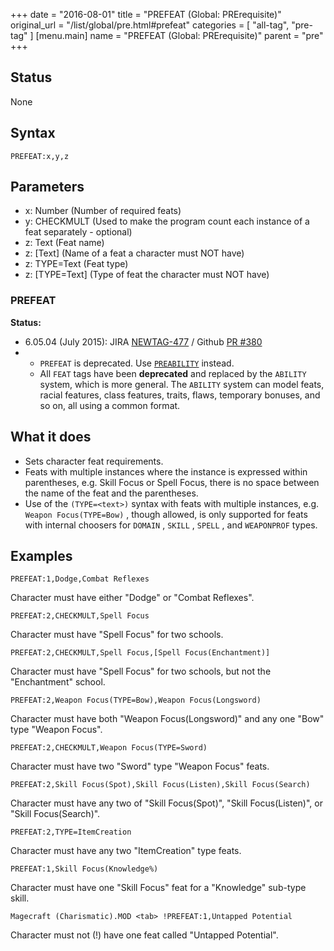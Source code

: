 +++
date = "2016-08-01"
title = "PREFEAT (Global: PRErequisite)"
original_url = "/list/global/pre.html#prefeat"
categories = [ "all-tag", "pre-tag" ]
[menu.main]
    name = "PREFEAT (Global: PRErequisite)"
    parent = "pre"
+++

## Status

None

## Syntax

`PREFEAT:x,y,z`

## Parameters

-   x: Number (Number of required feats)
-   y: CHECKMULT (Used to make the program count each
    instance of a feat separately - optional)
-   z: Text (Feat name)
-   z: \[Text\] (Name of a feat a character must
    NOT have)
-   z: TYPE=Text (Feat type)
-   z: \[TYPE=Text\] (Type of feat the character must
    NOT have)



<span id="prefeat"></span>

### PREFEAT

**Status:**

-   6.05.04 (July 2015): JIRA
    [NEWTAG-477](http://jira.pcgen.org/browse/NEWTAG-477) / Github [PR
    \#380](https://github.com/PCGen/pcgen/pull/380)
-   -   `PREFEAT` is deprecated. Use
        [`PREABILITY`](/list/global/pre/preability.html) instead.
    -   All `FEAT` tags have been **deprecated** and replaced by the
        `ABILITY` system, which is more general. The `ABILITY` system
        can model feats, racial features, class features, traits, flaws,
        temporary bonuses, and so on, all using a common format.

What it does
------------

-   Sets character feat requirements.
-   Feats with multiple instances where the instance is expressed within
    parentheses, e.g. Skill Focus or Spell Focus, there is no space
    between the name of the feat and the parentheses.
-   Use of the `(TYPE=<text>)` syntax with feats with multiple
    instances, e.g. `Weapon Focus(TYPE=Bow)` , though allowed, is only
    supported for feats with internal choosers for `DOMAIN` , `SKILL` ,
    `SPELL` , and `WEAPONPROF` types.

Examples
--------

`PREFEAT:1,Dodge,Combat Reflexes`

Character must have either "Dodge" or "Combat Reflexes".

`PREFEAT:2,CHECKMULT,Spell Focus`

Character must have "Spell Focus" for two schools.

`PREFEAT:2,CHECKMULT,Spell Focus,[Spell Focus(Enchantment)]`

Character must have "Spell Focus" for two schools, but not the
"Enchantment" school.

`PREFEAT:2,Weapon Focus(TYPE=Bow),Weapon Focus(Longsword)`

Character must have both "Weapon Focus(Longsword)" and any one "Bow"
type "Weapon Focus".

`PREFEAT:2,CHECKMULT,Weapon Focus(TYPE=Sword)`

Character must have two "Sword" type "Weapon Focus" feats.

`PREFEAT:2,Skill Focus(Spot),Skill Focus(Listen),Skill Focus(Search)`

Character must have any two of "Skill Focus(Spot)", "Skill
Focus(Listen)", or "Skill Focus(Search)".

`PREFEAT:2,TYPE=ItemCreation`

Character must have any two "ItemCreation" type feats.

`PREFEAT:1,Skill Focus(Knowledge%)`

Character must have one "Skill Focus" feat for a "Knowledge" sub-type
skill.

`Magecraft (Charismatic).MOD <tab> !PREFEAT:1,Untapped Potential`

Character must not (!) have one feat called "Untapped Potential".

